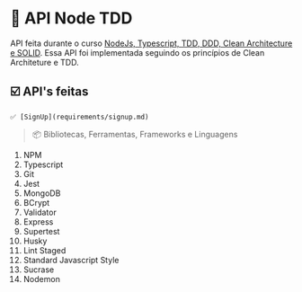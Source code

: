 # 📌 API Node TDD
API feita durante o curso [NodeJs, Typescript, TDD, DDD, Clean Architecture e SOLID](https://www.udemy.com/course/tdd-com-mango/).  Essa API foi implementada seguindo os princípios de Clean Architeture e TDD.

## ☑️ API's feitas 

	✅ [SignUp](requirements/signup.md)

> 📦 Bibliotecas, Ferramentas, Frameworks e Linguagens 

 1. NPM
 2. Typescript
 3. Git
 4. Jest
 5. MongoDB
 6. BCrypt
 7. Validator
 8. Express
 9. Supertest
 10. Husky
 11. Lint Staged
 12. Standard Javascript Style 
 13. Sucrase
 14. Nodemon
 
 

 
